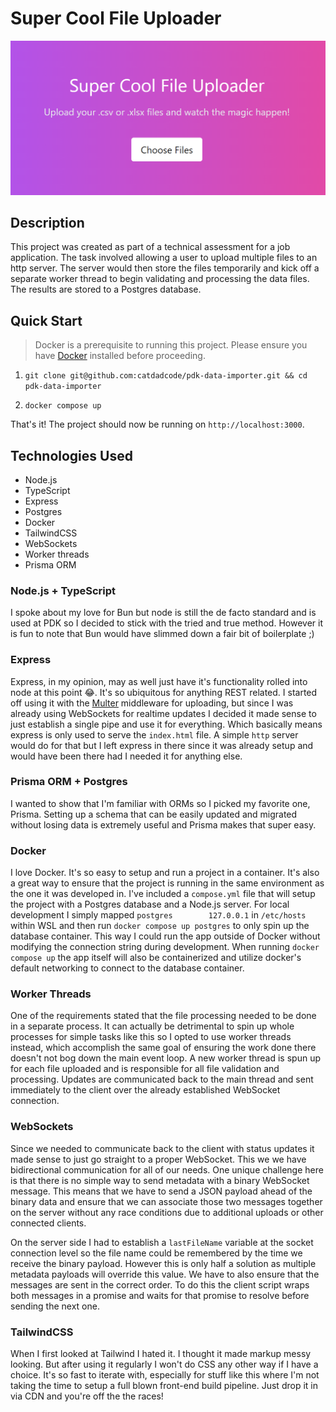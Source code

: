 # Super Cool File Uploader
![](readme-img.png)

## Description
This project was created as part of a technical assessment for a job application. The task involved allowing a user to upload multiple files to an http server. The server would then store the files temporarily and kick off a separate worker thread to begin validating and processing the data files. The results are stored to a Postgres database.

## Quick Start

> Docker is a prerequisite to running this project. Please ensure you have [Docker](https://docker.com) installed before proceeding.

1. `git clone git@github.com:catdadcode/pdk-data-importer.git && cd pdk-data-importer`

2. `docker compose up`

That's it! The project should now be running on `http://localhost:3000`.

## Technologies Used
- Node.js
- TypeScript
- Express
- Postgres
- Docker
- TailwindCSS
- WebSockets
- Worker threads
- Prisma ORM

### Node.js + TypeScript
I spoke about my love for Bun but node is still the de facto standard and is used at PDK so I decided to stick with the tried and true method. However it is fun to note that Bun would have slimmed down a fair bit of boilerplate ;)

### Express
Express, in my opinion, may as well just have it's functionality rolled into node at this point 😂. It's so ubiquitous for anything REST related. I started off using it with the [Multer](https://www.npmjs.com/package/multer) middleware for uploading, but since I was already using WebSockets for realtime updates I decided it made sense to just establish a single pipe and use it for everything. Which basically means express is only used to serve the `index.html` file. A simple `http` server would do for that but I left express in there since it was already setup and would have been there had I needed it for anything else.

### Prisma ORM + Postgres
I wanted to show that I'm familiar with ORMs so I picked my favorite one, Prisma. Setting up a schema that can be easily updated and migrated without losing data is extremely useful and Prisma makes that super easy.

### Docker
I love Docker. It's so easy to setup and run a project in a container. It's also a great way to ensure that the project is running in the same environment as the one it was developed in. I've included a `compose.yml` file that will setup the project with a Postgres database and a Node.js server. For local development I simply mapped `postgres        127.0.0.1` in `/etc/hosts` within WSL and then run `docker compose up postgres` to only spin up the database container. This way I could run the app outside of Docker without modifying the connection string during development. When running `docker compose up` the app itself will also be containerized and utilize docker's default networking to connect to the database container.

### Worker Threads
One of the requirements stated that the file processing needed to be done in a separate process. It can actually be detrimental to spin up whole processes for simple tasks like this so I opted to use worker threads instead, which accomplish the same goal of ensuring the work done there doesn't not bog down the main event loop. A new worker thread is spun up for each file uploaded and is responsible for all file validation and processing. Updates are communicated back to the main thread and sent immediately to the client over the already established WebSocket connection.

### WebSockets
Since we needed to communicate back to the client with status updates it made sense to just go straight to a proper WebSocket. This we we have bidirectional communication for all of our needs. One unique challenge here is that there is no simple way to send metadata with a binary WebSocket message. This means that we have to send a JSON payload ahead of the binary data and ensure that we can associate those two messages together on the server without any race conditions due to additional uploads or other connected clients.

On the server side I had to establish a `lastFileName` variable at the socket connection level so the file name could be remembered by the time we receive the binary payload. However this is only half a solution as multiple metadata payloads will override this value. We have to also ensure that the messages are sent in the correct order. To do this the client script wraps both messages in a promise and waits for that promise to resolve before sending the next one.

### TailwindCSS
When I first looked at Tailwind I hated it. I thought it made markup messy looking. But after using it regularly I won't do CSS any other way if I have a choice. It's so fast to iterate with, especially for stuff like this where I'm not taking the time to setup a full blown front-end build pipeline. Just drop it in via CDN and you're off the the races!